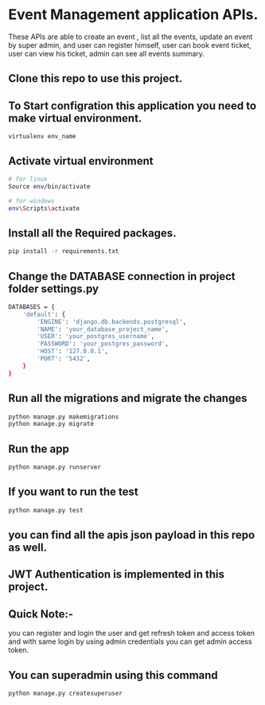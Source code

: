 # Event Management application APIs.

These APIs are able to create an event , list all the events, update an event by super admin, and user can register himself, user can book event ticket, user can view his ticket, admin can see all events summary.



## Clone this repo to use this project.


## To Start configration this application you need to make virtual environment.

`virtualenv env_name`

## Activate virtual environment

```bash
# for linux
Source env/bin/activate
```

```bash
# for windows
env\Scripts\activate
```

## Install all the Required packages.

```bash
pip install -r requirements.txt
```

## Change the DATABASE connection in project folder settings.py
```bash
DATABASES = {
    'default': {
        'ENGINE': 'django.db.backends.postgresql',
        'NAME': 'your_database_project_name',
        'USER': 'your_postgres_username',
        'PASSWORD': 'your_postgres_password',
        'HOST': '127.0.0.1',
        'PORT': '5432',
    }
}
```

## Run all the migrations and migrate the changes

```bash
python manage.py makemigrations
python manage.py migrate
```

## Run the app
```bash
python manage.py runserver
```

## If you want to run the test
```bash
python manage.py test
```

## you can find all the apis json payload in this repo as well.


## JWT Authentication is implemented in this project.

## Quick Note:-
 you can register and login the user and get refresh token and access token and  with same login by using admin credentials you can get admin access token.

## You can  superadmin using this command
```bash
python manage.py createsuperuser
```